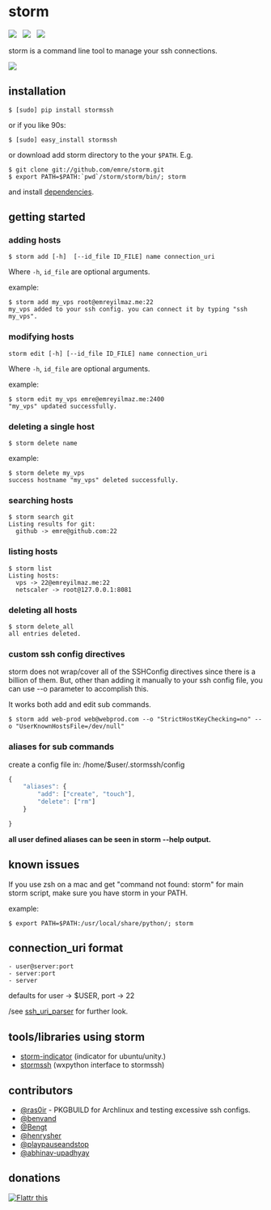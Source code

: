 # storm

<img src="https://api.travis-ci.org/emre/storm.png?branch=master"> &nbsp; <img src= "https://pypip.in/v/stormssh/badge.png"> &nbsp; <img src="https://pypip.in/d/stormssh/badge.png">

storm is a command line tool to manage your ssh connections.

<img src="https://raw.github.com/emre/storm/master/ss.png">

## installation

    $ [sudo] pip install stormssh

or if you like 90s:

    $ [sudo] easy_install stormssh

or download add storm directory to the your `$PATH`. E.g.

    $ git clone git://github.com/emre/storm.git
    $ export PATH=$PATH:`pwd`/storm/storm/bin/; storm
    
and install <a href="https://github.com/emre/storm/blob/master/requirements.txt">dependencies</a>. 


## getting started

### adding hosts

    $ storm add [-h]  [--id_file ID_FILE] name connection_uri

Where `-h`, `id_file` are optional arguments.

example:

    $ storm add my_vps root@emreyilmaz.me:22
    my_vps added to your ssh config. you can connect it by typing "ssh my_vps".

### modifying hosts

    storm edit [-h] [--id_file ID_FILE] name connection_uri

Where `-h`, `id_file` are optional arguments.

example:

    $ storm edit my_vps emre@emreyilmaz.me:2400
    "my_vps" updated successfully.

### deleting a single host

    $ storm delete name

example:

    $ storm delete my_vps
    success hostname "my_vps" deleted successfully.
    
### searching hosts
    $ storm search git
    Listing results for git:
      github -> emre@github.com:22


### listing hosts

    $ storm list
    Listing hosts:
      vps -> 22@emreyilmaz.me:22
      netscaler -> root@127.0.0.1:8081

### deleting all hosts

    $ storm delete_all
    all entries deleted.
    
### custom ssh config directives

storm does not wrap/cover all of the SSHConfig directives since there is a billion of them. But,
other than adding it manually to your ssh config file, you can use --o parameter to accomplish this.

It works both add and edit sub commands.

    $ storm add web-prod web@webprod.com --o "StrictHostKeyChecking=no" --o "UserKnownHostsFile=/dev/null" 
    
### aliases for sub commands

create a config file in: /home/$user/.stormssh/config

```javascript
{
    "aliases": {
        "add": ["create", "touch"],
        "delete": ["rm"]
    }

}
```

**all user defined aliases can be seen in storm --help output.**

## known issues

If you use zsh on a mac and get "command not found: storm" for main storm script, make sure you have storm in your PATH.

example:

    $ export PATH=$PATH:/usr/local/share/python/; storm
    
## connection_uri format

    - user@server:port
    - server:port
    - server
        
defaults for user -> $USER, port -> 22

/see <a href="https://github.com/emre/storm/blob/master/storm/ssh_uri_parser.py">ssh_uri_parser</a> for further look.

## tools/libraries using storm
-   <a href="https://github.com/emre/storm-indicator">storm-indicator</a> (indicator for ubuntu/unity.)
-   <a href="https://github.com/emre/storm-gui">stormssh</a> (wxpython interface to stormssh)

## contributors

-   <a href="http://github.com/ras0ir">@ras0ir</a> - PKGBUILD for Archlinux and testing excessive ssh configs.</a>
-   <a href="http://github.com/benvand">@benvand</a>
-   <a href="http://github.com/Bengt">@Bengt</a>
-   <a href="http://github.com/henrysher">@henrysher</a>
-   <a href="http://github.com/playpauseandstop">@playpauseandstop</a>
-   <a href="http://github.com/abhinav-upadhyay">@abhinav-upadhyay</a>

## donations
<a href="http://flattr.com/thing/1368936/emrestorm-on-GitHub" target="_blank"><img src="http://api.flattr.com/button/flattr-badge-large.png" alt="Flattr this" title="Flattr this" border="0" /></a>
